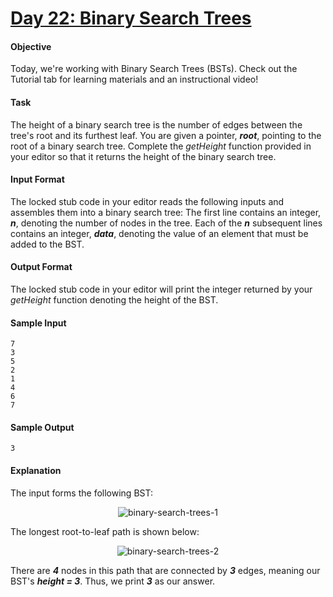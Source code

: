 # [Day 22: Binary Search Trees](https://www.hackerrank.com/challenges/30-binary-search-trees)

#### Objective
Today, we're working with Binary Search Trees (BSTs). Check out the Tutorial tab for learning materials and an instructional video!

#### Task
The height of a binary search tree is the number of edges between the tree's root and its furthest leaf. You are given a pointer, __*root*__, pointing to the root of a binary search tree. Complete the *getHeight* function provided in your editor so that it returns the height of the binary search tree.

#### Input Format

The locked stub code in your editor reads the following inputs and assembles them into a binary search tree:
The first line contains an integer, __*n*__, denoting the number of nodes in the tree.
Each of the __*n*__ subsequent lines contains an integer, __*data*__, denoting the value of an element that must be added to the BST.

#### Output Format

The locked stub code in your editor will print the integer returned by your *getHeight* function denoting the height of the BST.

#### Sample Input
```
7
3
5
2
1
4
6
7
```

#### Sample Output
```
3
```

#### Explanation
The input forms the following BST:

<p align="center">
    <img src="" alt="binary-search-trees-1">
</p>

The longest root-to-leaf path is shown below:

<p align="center">
    <img src="" alt="binary-search-trees-2">
</p>

There are __*4*__ nodes in this path that are connected by __*3*__ edges, meaning our BST's __*height = 3*__. Thus, we print __*3*__ as our answer.
